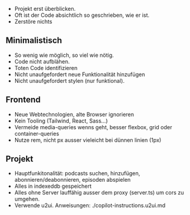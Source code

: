 - Projekt erst überblicken.
- Oft ist der Code absichtlich so geschrieben, wie er ist.
- Zerstöre nichts

## Minimalistisch
- So wenig wie möglich, so viel wie nötig.
- Code nicht aufblähen.
- Toten Code identifizieren
- Nicht unaufgefordert neue Funktionalität hinzufügen
- Nicht unaufgefordert stylen (nur funktional).

## Frontend
- Neue Webtechnologien, alte Browser ignorieren
- Kein Tooling (Tailwind, React, Sass...)
- Vermeide media-queries wenns geht, besser flexbox, grid oder container-queries
- Nutze rem, nicht px ausser vieleicht bei dünnen linien (1px)

## Projekt
- Hauptfunkitonalität: podcasts suchen, hinzufügen, abonnieren/deabonnieren, episoden abspielen
- Alles in indexeddb gespeichert
- Alles ohne Server lauffähig ausser dem proxy (server.ts) um cors zu umgehen.
- Verwende u2ui. Anweisungen: ./copilot-instructions.u2ui.md

